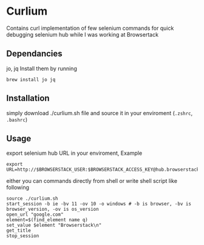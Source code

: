 # Curlium
Contains curl implementation of few selenium commands for quick debugging selenium hub while I was working at Browsertack

## Dependancies

jo, jq
Install them by running

`brew install jo jq`

## Installation

simply download ./curlium.sh file and source it in your enviroment (`.zshrc`, `.bashrc`)

## Usage
export selenium hub URL in your enviroment, Example

```
export URL=http://$BROWSERSTACK_USER:$BROWSERSTACK_ACCESS_KEY@hub.browserstack.com/wd/hub
```

either you can commands directly from shell or write shell script like following

```
source ./curlium.sh
start_session -b ie -bv 11 -ov 10 -o windows # -b is browser, -bv is browser_version, -ov is os_version
open_url "google.com"
element=$(find_element name q)
set_value $element "Browserstack\n"
get_title
stop_session
```

